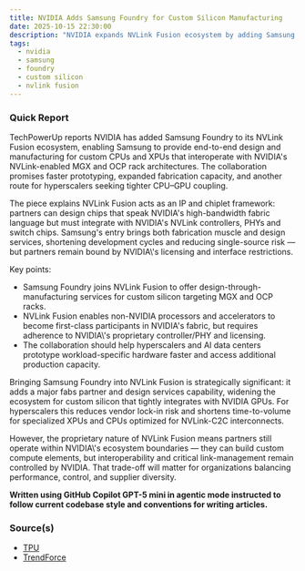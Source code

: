 ```yaml
---
title: NVIDIA Adds Samsung Foundry for Custom Silicon Manufacturing
date: 2025-10-15 22:30:00
description: "NVIDIA expands NVLink Fusion ecosystem by adding Samsung Foundry for end-to-end design and manufacturing of custom CPUs and XPUs aimed at AI data centers."
tags:
  - nvidia
  - samsung
  - foundry
  - custom silicon
  - nvlink fusion
---
```


### Quick Report

TechPowerUp reports NVIDIA has added Samsung Foundry to its NVLink Fusion ecosystem, enabling Samsung to provide end-to-end design and manufacturing for custom CPUs and XPUs that interoperate with NVIDIA\'s NVLink-enabled MGX and OCP rack architectures. The collaboration promises faster prototyping, expanded fabrication capacity, and another route for hyperscalers seeking tighter CPU–GPU coupling.

<!-- more -->

The piece explains NVLink Fusion acts as an IP and chiplet framework: partners can design chips that speak NVIDIA\'s high-bandwidth fabric language but must integrate with NVIDIA\'s NVLink controllers, PHYs and switch chips. Samsung\'s entry brings both fabrication muscle and design services, shortening development cycles and reducing single-source risk — but partners remain bound by NVIDIA\\'s licensing and interface restrictions.

Key points:

- Samsung Foundry joins NVLink Fusion to offer design-through-manufacturing services for custom silicon targeting MGX and OCP racks.
- NVLink Fusion enables non-NVIDIA processors and accelerators to become first-class participants in NVIDIA\'s fabric, but requires adherence to NVIDIA\\'s proprietary controller/PHY and licensing.
- The collaboration should help hyperscalers and AI data centers prototype workload-specific hardware faster and access additional production capacity.

Bringing Samsung Foundry into NVLink Fusion is strategically significant: it adds a major fabs partner and design services capability, widening the ecosystem for custom silicon that tightly integrates with NVIDIA GPUs. For hyperscalers this reduces vendor lock-in risk and shortens time-to-volume for specialized XPUs and CPUs optimized for NVLink-C2C interconnects.

However, the proprietary nature of NVLink Fusion means partners still operate within NVIDIA\\'s ecosystem boundaries — they can build custom compute elements, but interoperability and critical link-management remain controlled by NVIDIA. That trade-off will matter for organizations balancing performance, control, and supplier diversity.

**Written using GitHub Copilot GPT-5 mini in agentic mode instructed to follow current codebase style and conventions for writing articles.**

### Source(s)

- [TPU][def]
- [TrendForce][def2]

[def]: https://www.techpowerup.com/341889/nvidia-taps-samsung-foundry-for-custom-silicon-manufacturing
[def2]: https://www.trendforce.com/news/2025/10/14/news-nvidia-adds-samsung-foundry-to-nvlink-fusion-ecosystem-for-custom-silicon-manufacturing/
